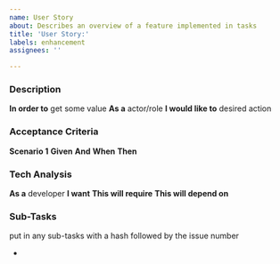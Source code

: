 ```yaml
---
name: User Story
about: Describes an overview of a feature implemented in tasks
title: 'User Story:'
labels: enhancement
assignees: ''

---
```


### Description

**In order to** get some value
**As a** actor/role 
**I would like to** desired action

### Acceptance Criteria

**Scenario 1** 
**Given**
  **And**
  **When**
**Then**

### Tech Analysis

**As a** developer
**I want**
**This will require**
**This will depend on**

### Sub-Tasks

put in any sub-tasks with a hash followed by the issue number

- 
